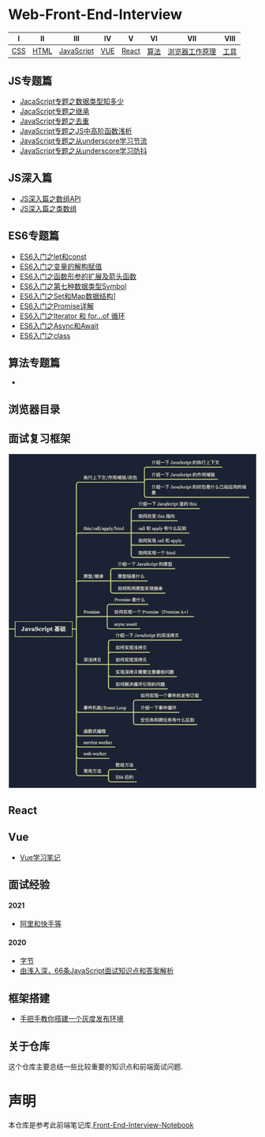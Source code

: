 # Web-Front-End-Interview

| Ⅰ | Ⅱ | Ⅲ | Ⅳ | Ⅴ | Ⅵ | Ⅶ | Ⅷ |
| :----:| :----: | :----: | :----: |:----: |:----: |:----: |:----: |
| [CSS](https://github.com/BGround/Web-Front-End-Interview/blob/main/CSS/CSS.md) | [HTML](https://github.com/BGround/Web-Front-End-Interview/blob/main/HTML/HTML.md) | [JavaScript](https://github.com/BGround/Web-Front-End-Interview/blob/main/JavaScript/javascript.md) | [VUE](https://github.com/BGround/Web-Front-End-Interview/blob/main/Vue/Vue.md) | [React](https://github.com/BGround/Web-Front-End-Interview/blob/main/React/React.md) | [算法]() | [浏览器工作原理](https://github.com/BGround/Web-Front-End-Interview/blob/main/BrowserWork/README.md) |[工具]() |

## JS专题篇
- [JacaScript专题之数据类型知多少](https://github.com/BGround/Web-Front-End-Interview/blob/main/JavaScript/JavaScript专题篇/JacaScript专题之数据类型知多少.md)
- [JacaScript专题之继承](https://github.com/BGround/Web-Front-End-Interview/blob/main/JavaScript/JavaScript专题篇/JacaScript专题之继承.md)
- [JavaScript专题之去重](https://github.com/BGround/Web-Front-End-Interview/blob/main/JavaScript/JavaScript专题篇/JavaScript专题之去重.md)
- [JavaScript专题之JS中高阶函数浅析](https://github.com/BGround/Web-Front-End-Interview/blob/main/JavaScript/JavaScript专题篇/JavaScript专题之JS中高阶函数浅析.md)
- [JavaScript专题之从underscore学习节流](https://github.com/BGround/Web-Front-End-Interview/blob/main/JavaScript/JavaScript专题篇/JavaScript专题之从underscore学习节流.md)
- [JavaScript专题之从underscore学习防抖](https://github.com/BGround/Web-Front-End-Interview/blob/main/JavaScript/JavaScript专题篇/JavaScript专题之从underscore学习防抖.md)

## JS深入篇
- [JS深入篇之数组API](https://github.com/BGround/Web-Front-End-Interview/blob/main/JavaScript/JavaScript深入篇/JS深入篇之数组API.md)
- [JS深入篇之类数组](https://github.com/BGround/Web-Front-End-Interview/blob/main/JavaScript/JavaScript深入篇/JS深入篇之类数组.md)

## ES6专题篇
- [ES6入门之let和const](https://github.com/BGround/Web-Front-End-Interview/issues/16)
- [ES6入门之变量的解构赋值](https://github.com/BGround/Web-Front-End-Interview/issues/6)
- [ES6入门之函数形参的扩展及箭头函数](https://github.com/BGround/Web-Front-End-Interview/issues/7)
- [ES6入门之第七种数据类型Symbol](https://github.com/BGround/Web-Front-End-Interview/issues/8)
- [ES6入门之Set和Map数据结构](https://github.com/BGround/Web-Front-End-Interview/issues/9)]
- [ES6入门之Promise详解](https://github.com/BGround/Web-Front-End-Interview/issues/12)
- [ES6入门之Iterator 和 for...of 循环](https://github.com/BGround/Web-Front-End-Interview/issues/17)
- [ES6入门之Async和Await](https://github.com/BGround/Web-Front-End-Interview/issues/15)
- [ES6入门之class]()

## 算法专题篇
- []()

## 浏览器目录


## 面试复习框架
![JavaScript相关知识](https://github.com/BGround/Web-Front-End-Interview/blob/main/JavaScript/image/复习框架/JavaScript基础知识框架.png)

## React

## Vue
- [Vue学习笔记](https://github.com/BGround/Web-Front-End-Interview/blob/main/Vue/vueNote.md)

## 面试经验
#### 2021
 - [阿里和快手等](https://juejin.cn/post/6922290178836922381)
#### 2020
 - [字节](https://juejin.im/post/5e61136ee51d4527196d6019)
 - [由浅入深，66条JavaScript面试知识点和答案解析](https://juejin.im/post/5ef8377f6fb9a07e693a6061)
## 框架搭建
 - [手把手教你搭建一个灰度发布环境](https://segmentfault.com/a/1190000022612488)

## 关于仓库
这个仓库主要总结一些比较重要的知识点和前端面试问题.

# 声明
本仓库是参考此前端笔记库,[Front-End-Interview-Notebook](https://github.com/CavsZhouyou/Front-End-Interview-Notebook)
